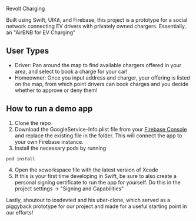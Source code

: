 Revolt Charging

<p>
 Built using Swift, UIKit, and Firebase, this project is a prototype for a social network connecting EV drivers with privately owned chargers. Essentially, an "AirBNB for EV Charging"
</p>

## User Types

- Driver: Pan around the map to find available chargers offered in your area, and select to book a charge for your car!
- Homeowner: Once you input address and charger, your offering is listed on the map, from which point drivers can book charges and you decide whether to approve or deny them!

## How to run a demo app

1. Clone the repo
2. Download the GoogleService-Info.plist file from your <a href="https://console.firebase.google.com">Firebase Console</a> and replace the existing file in the folder. This will connect the app to your own Firebase instance.
3. Install the necessary pods by running

```
pod install
```

4. Open the xcworkspace file with the latest version of Xcode
5. If this is your first time developing in Swift, be sure to also create a personal signing certificate to run the app for yourself. Do this in the project settings -> "Signing and Capabilities"

Lastly, shoutout to iosdevted and his uber-clone, which served as a piggyback prototype for our project and made for a useful starting point in our efforts!
